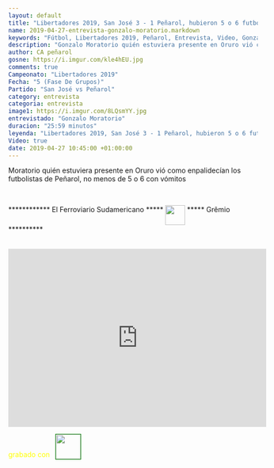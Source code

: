 ```yaml
---
layout: default
title: "Libertadores 2019, San José 3 - 1 Peñarol, hubieron 5 o 6 futbolistas con vómitos"
name: 2019-04-27-entrevista-gonzalo-moratorio.markdown
keywords: "Fútbol, Libertadores 2019, Peñarol, Entrevista, Video, Gonzalo Moratorio"
description: "Gonzalo Moratorio quién estuviera presente en Oruro vió como enpalidecían los futbolistas de Peñarol, no menos de 5 o 6 con vómitos"
author: CA peñarol
gosne: https://i.imgur.com/kle4hEU.jpg
comments: true
Campeonato: "Libertadores 2019"
Fecha: "5 (Fase De Grupos)"
Partido: "San José vs Peñarol"
category: entrevista
categoria: entrevista
image1: https://i.imgur.com/8LQsmYY.jpg
entrevistado: "Gonzalo Moratorio"
duracion: "25:59 minutos"
leyenda: "Libertadores 2019, San José 3 - 1 Peñarol, hubieron 5 o 6 futbolistas con vómitos"
Video: true
date: 2019-04-27 10:45:00 +01:00:00
---
```


Moratorio quién estuviera presente en Oruro vió como enpalidecían los futbolistas de Peñarol, no menos de 5 o 6 con vómitos

<br>

************ El Ferroviario Sudamericano ***** <img src="https://i.imgur.com/kle4hEU.jpg" width="40px" style="vertical-align: top;"> ***** Grêmio **********

<br>

<iframe width="521" height="360" src="https://www.youtube.com/embed/varDqaPXP4U" frameborder="0" allow="accelerometer; autoplay; encrypted-media; gyroscope; picture-in-picture" allowfullscreen></iframe>

<span style="color:yellow;margin-top:0px;">grabado con</span> <a href="http://ffmpeg.org"><img src="{{ site.url }}/images/ffmpeg.png" width="50px" style="border:1px solid green;vertical-align: sub;margin-left:7px;"></a>
